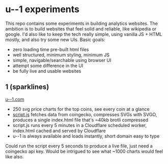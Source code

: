 # u--1 experiments

This repo contains some experiments in building analytics websites. The ambition is to build websites that feel solid and reliable, like wikipedia or google. I'd also like to keep the tech really simple, using vanilla JS + HTML mostly, and also try some new UIs. Basic goals:

- zero loading time pre-built html files
- well structured, minimum styling, minimum JS
- simple, navigable/searchable using browser UI
- attempt some difference in the UI
- be fully live and usable websites

## 1 (sparklines)

[u--1.com](https://u--1.com)

- 250 svg price charts for the top coins, see every coin at a glance
- [script.js](https://github.com/geeogi/u--1/blob/main/sparklines/script.js) fetches data from coingecko, compresses SVGs with SVGO, produces a single index.html file that's ~40kb brotli compressed
- script.js runs every 5 minutes in a Cloudflare scheduled worker, index.html cached and served by Cloudflare
- u--1 is always available and loads instantly, short domain easy to type

Could run the script every 5 seconds to produce a live file, just need a coingecko api key. Would be intrigued to see what ~1000 charts would feel like also.
